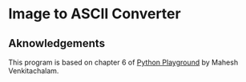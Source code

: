 # Image to ASCII Converter
## Aknowledgements
This program is based on chapter 6 of [Python Playground](https://www.amazon.com/Python-Playground-Projects-Curious-Programmer/dp/1593276044) by Mahesh Venkitachalam.
